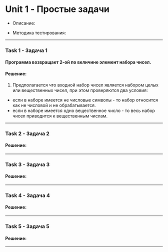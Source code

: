 # Unit 1 - Простые задачи

- Описание:

- Методика тестирования:

___

### Task 1 - Задача 1
#### Программа возвращает 2-ой по величине элемент набора чисел.
#### Решение:

1. Предполагается что входной набор чисел является набором целых или вещественных чисел, при этом проверяются два условия:
- если в наборе имеется не числовые символы - то набор относится как не числовой и не обрабатывается.
- если в наборе имеется одно вещественное число - то весь набор чисел приводится к вещественным числам.

___

### Task 2 - Задача 2
#### 
#### Решение:
___


### Task 3 - Задача 3
#### 
#### Решение:
___


### Task 4 - Задача 4
####
#### Решение:
___


### Task 5 - Задача 5
#### 
#### Решение:

___
